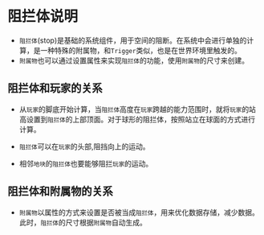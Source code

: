 # 阻拦体说明

* `阻拦体`(stop)是基础的系统组件，用于空间的阻断。在系统中会进行单独的计算，是一种特殊的附属物，和`Trigger`类似，也是在世界环境里触发的。
* `附属物`也可以通过设置属性来实现`阻拦体`的功能，使用`附属物`的尺寸来创建。

## 阻拦体和玩家的关系

* 从`玩家`的脚底开始计算，当`阻拦体`高度在`玩家`跨越的能力范围时，就将`玩家`的站高设置到`阻拦体`的上部顶面。对于球形的阻拦体，按照站立在球面的方式进行计算。

* `阻拦体`可以在`玩家`的头部,阻挡向上的运动。

* 相邻`地块`的`阻拦体`也要能够阻拦`玩家`的运动。

## 阻拦体和附属物的关系

* `附属物`以属性的方式来设置是否被当成`阻拦体`，用来优化数据存储，减少数据。此时，`阻拦体`的尺寸根据`附属物`自动生成。
